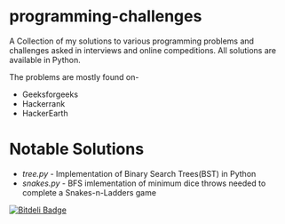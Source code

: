 # programming-challenges

A Collection of my solutions to various programming problems and challenges asked in interviews and online compeditions.
All solutions are available in Python. 

The problems are mostly found on-
- Geeksforgeeks
- Hackerrank
- HackerEarth

Notable Solutions
=================

- <i>tree.py</i> - Implementation of Binary Search Trees(BST) in Python
- <i>snakes.py</i> - BFS imlementation of minimum dice throws needed to complete a Snakes-n-Ladders game

[![Bitdeli Badge](https://d2weczhvl823v0.cloudfront.net/druther/programming-challenges/trend.png)](https://bitdeli.com/free "Bitdeli Badge")
